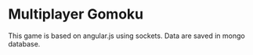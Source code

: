 # Multiplayer Gomoku
This game is based on angular.js using sockets. Data are saved in mongo database.